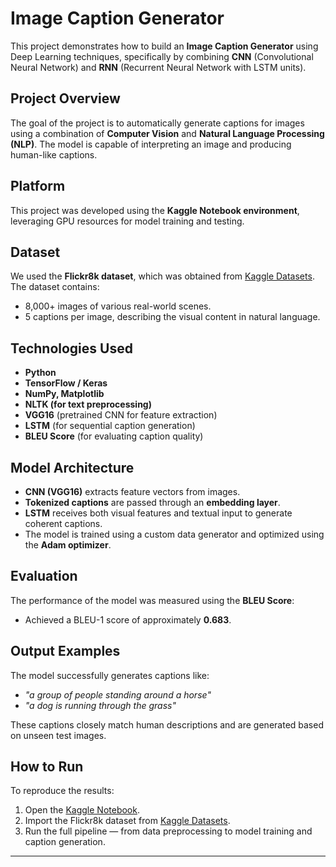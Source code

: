 # Image Caption Generator

This project demonstrates how to build an **Image Caption Generator** using Deep Learning techniques, specifically by combining **CNN** (Convolutional Neural Network) and **RNN** (Recurrent Neural Network with LSTM units).

## Project Overview

The goal of the project is to automatically generate captions for images using a combination of **Computer Vision** and **Natural Language Processing (NLP)**. The model is capable of interpreting an image and producing human-like captions.

## Platform

This project was developed using the **Kaggle Notebook environment**, leveraging GPU resources for model training and testing.

## Dataset

We used the **Flickr8k dataset**, which was obtained from [Kaggle Datasets](https://www.kaggle.com/code/charishma09cherry/image-caption-generator/input). The dataset contains:
- 8,000+ images of various real-world scenes.
- 5 captions per image, describing the visual content in natural language.

## Technologies Used

- **Python**
- **TensorFlow / Keras**
- **NumPy, Matplotlib**
- **NLTK (for text preprocessing)**
- **VGG16** (pretrained CNN for feature extraction)
- **LSTM** (for sequential caption generation)
- **BLEU Score** (for evaluating caption quality)

## Model Architecture

- **CNN (VGG16)** extracts feature vectors from images.
- **Tokenized captions** are passed through an **embedding layer**.
- **LSTM** receives both visual features and textual input to generate coherent captions.
- The model is trained using a custom data generator and optimized using the **Adam optimizer**.

## Evaluation

The performance of the model was measured using the **BLEU Score**:
- Achieved a BLEU-1 score of approximately **0.683**.

## Output Examples

The model successfully generates captions like:
- *"a group of people standing around a horse"*
- *"a dog is running through the grass"*

These captions closely match human descriptions and are generated based on unseen test images.

## How to Run

To reproduce the results:
1. Open the [Kaggle Notebook](https://www.kaggle.com/code/charishma09cherry/image-caption-generator/notebook).
2. Import the Flickr8k dataset from [Kaggle Datasets](https://www.kaggle.com/code/charishma09cherry/image-caption-generator/input).
3. Run the full pipeline — from data preprocessing to model training and caption generation.



---


